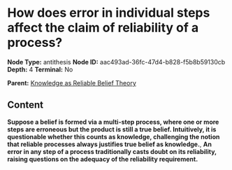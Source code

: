 # How does error in individual steps affect the claim of reliability of a process?

**Node Type:** antithesis
**Node ID:** aac493ad-36fc-47d4-b828-f5b8b59130cb
**Depth:** 4
**Terminal:** No

**Parent:** [Knowledge as Reliable Belief Theory](knowledge-as-reliable-belief-theory-synthesis-0ce3523e-2d9b-49ae-a456-12121a68d7c6.md)

## Content

**Suppose a belief is formed via a multi-step process, where one or more steps are erroneous but the product is still a true belief. Intuitively, it is questionable whether this counts as knowledge, challenging the notion that reliable processes always justifies true belief as knowledge.**, **An error in any step of a process traditionally casts doubt on its reliability, raising questions on the adequacy of the reliability requirement.**
